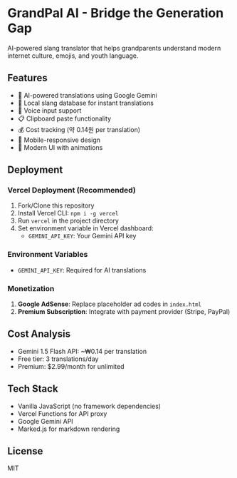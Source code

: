 # GrandPal AI - Bridge the Generation Gap

AI-powered slang translator that helps grandparents understand modern internet culture, emojis, and youth language.

## Features

- 🤖 AI-powered translations using Google Gemini
- 💬 Local slang database for instant translations
- 🎤 Voice input support
- 📋 Clipboard paste functionality
- 💰 Cost tracking (약 0.14원 per translation)
- 📱 Mobile-responsive design
- 🎨 Modern UI with animations

## Deployment

### Vercel Deployment (Recommended)

1. Fork/Clone this repository
2. Install Vercel CLI: `npm i -g vercel`
3. Run `vercel` in the project directory
4. Set environment variable in Vercel dashboard:
   - `GEMINI_API_KEY`: Your Gemini API key

### Environment Variables

- `GEMINI_API_KEY`: Required for AI translations

### Monetization

1. **Google AdSense**: Replace placeholder ad codes in `index.html`
2. **Premium Subscription**: Integrate with payment provider (Stripe, PayPal)

## Cost Analysis

- Gemini 1.5 Flash API: ~₩0.14 per translation
- Free tier: 3 translations/day
- Premium: $2.99/month for unlimited

## Tech Stack

- Vanilla JavaScript (no framework dependencies)
- Vercel Functions for API proxy
- Google Gemini API
- Marked.js for markdown rendering

## License

MIT